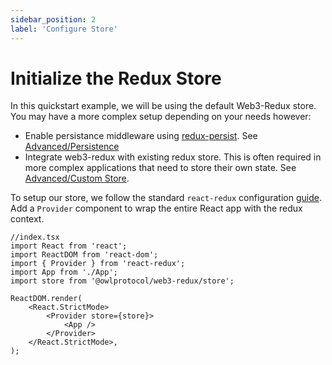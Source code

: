 ```yaml
---
sidebar_position: 2
label: 'Configure Store'
---
```


# Initialize the Redux Store

In this quickstart example, we will be using the default Web3-Redux store. You may have a more complex setup depending on your needs however:

-   Enable persistance middleware using [redux-persist](https://github.com/rt2zz/redux-persist). See [Advanced/Persistence](/docs/web3-redux-advanced/persistence)
-   Integrate web3-redux with existing redux store. This is often required in more complex applications that need to store their own state. See [Advanced/Custom Store](../web3-redux-advanced/custom_store.md).

To setup our store, we follow the standard `react-redux` configuration [guide](https://redux.js.org/usage/configuring-your-store). Add a `Provider` component to wrap the entire React app with the redux context.

```tsx
//index.tsx
import React from 'react';
import ReactDOM from 'react-dom';
import { Provider } from 'react-redux';
import App from './App';
import store from '@owlprotocol/web3-redux/store';

ReactDOM.render(
    <React.StrictMode>
        <Provider store={store}>
            <App />
        </Provider>
    </React.StrictMode>,
);
```

